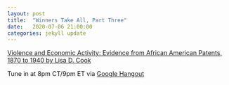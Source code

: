 ```yaml
---
layout: post
title:  "Winners Take All, Part Three"
date:   2020-07-06 21:00:00
categories: jekyll update
---
```

[Violence and Economic Activity:  Evidence from African American Patents, 1870 to 1940 by Lisa D. Cook](https://lisadcook.net/wp-content/uploads/2014/02/pats_paper17_1013_final_web.pdf)

Tune in at 8pm CT/9pm ET via [Google Hangout](https://calendar.google.com/event?action=TEMPLATE&tmeid=NGlqN2hlMHNoazM5bXA4dW1mcGIzaG52M2Igd2lsbGlhbXMucmViZWNjYUBt&tmsrc=williams.rebecca%40gmail.com)
